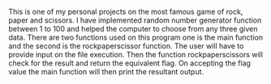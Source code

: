 This is one of my personal projects on the most famous game of
rock, paper and scissors.
I have implemented random number generator function between 1 to 100 and helped the computer to choose from any three given data. 
There are two functions used on this program one is the main function and the second is the rockpaperscissor function.
The user will have to provide input on the file execution.
Then the function rockpaperscissors will check for the result and return the equivalent flag.
On accepting the flag value the main function will then print the resultant output.